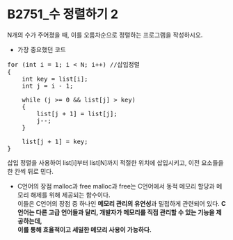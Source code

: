 # B2751_수 정렬하기 2
N개의 수가 주어졌을 때, 이를 오름차순으로 정렬하는 프로그램을 작성하시오.

- 가장 중요했던 코드  
<pre>
for (int i = 1; i < N; i++) //삽입정렬  
{  
	int key = list[i];  
	int j = i - 1;  
  
	while (j >= 0 && list[j] > key)  
	{  
		list[j + 1] = list[j];  
		j--;  
	}  
  
	list[j + 1] = key;  
}  
</pre>
삽입 정렬을 사용하여 list[i]부터 list[N]까지 적절한 위치에 삽입시키고,
이전 요소들을 한 칸씩 뒤로 민다.

- C언어의 장점 malloc과 free
malloc과 free는 C언어에서 동적 메모리 할당과 메모리 해제를 위해 제공되는 함수이다.  
이들은 C언어의 장점 중 하나인 **메모리 관리의 유연성**과 밀접하게 관련되어 있다.
**C언어는 다른 고급 언어들과 달리, 개발자가 메모리를 직접 관리할 수 있는 기능을 제공하는데,**  
**이를 통해 효율적이고 세밀한 메모리 사용이 가능하다.**


